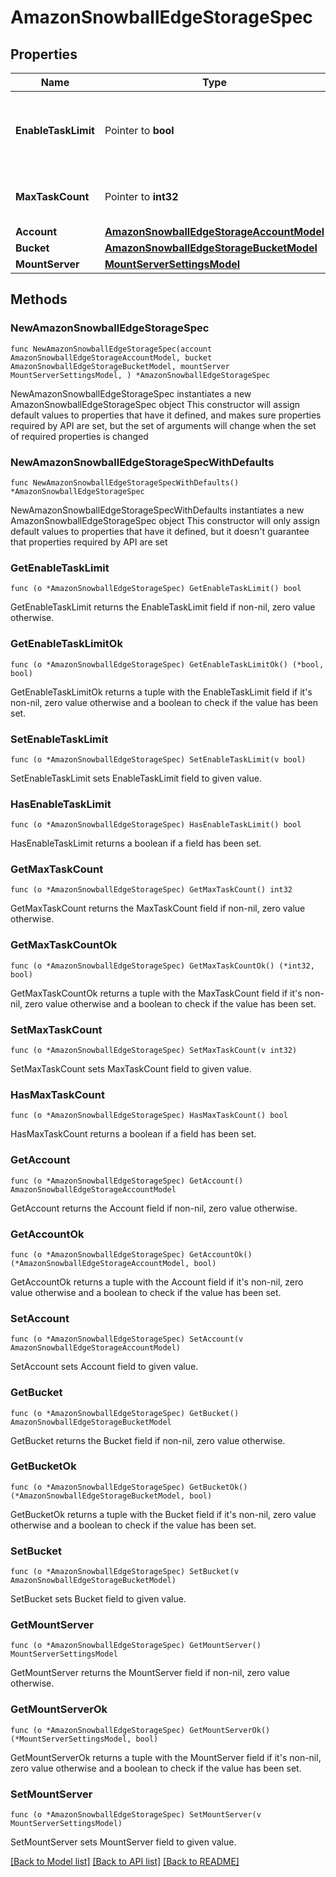 # AmazonSnowballEdgeStorageSpec

## Properties

Name | Type | Description | Notes
------------ | ------------- | ------------- | -------------
**EnableTaskLimit** | Pointer to **bool** | If *true*, the maximum number of concurrent tasks is limited. | [optional] 
**MaxTaskCount** | Pointer to **int32** | Maximum number of concurrent tasks. | [optional] 
**Account** | [**AmazonSnowballEdgeStorageAccountModel**](AmazonSnowballEdgeStorageAccountModel.md) |  | 
**Bucket** | [**AmazonSnowballEdgeStorageBucketModel**](AmazonSnowballEdgeStorageBucketModel.md) |  | 
**MountServer** | [**MountServerSettingsModel**](MountServerSettingsModel.md) |  | 

## Methods

### NewAmazonSnowballEdgeStorageSpec

`func NewAmazonSnowballEdgeStorageSpec(account AmazonSnowballEdgeStorageAccountModel, bucket AmazonSnowballEdgeStorageBucketModel, mountServer MountServerSettingsModel, ) *AmazonSnowballEdgeStorageSpec`

NewAmazonSnowballEdgeStorageSpec instantiates a new AmazonSnowballEdgeStorageSpec object
This constructor will assign default values to properties that have it defined,
and makes sure properties required by API are set, but the set of arguments
will change when the set of required properties is changed

### NewAmazonSnowballEdgeStorageSpecWithDefaults

`func NewAmazonSnowballEdgeStorageSpecWithDefaults() *AmazonSnowballEdgeStorageSpec`

NewAmazonSnowballEdgeStorageSpecWithDefaults instantiates a new AmazonSnowballEdgeStorageSpec object
This constructor will only assign default values to properties that have it defined,
but it doesn't guarantee that properties required by API are set

### GetEnableTaskLimit

`func (o *AmazonSnowballEdgeStorageSpec) GetEnableTaskLimit() bool`

GetEnableTaskLimit returns the EnableTaskLimit field if non-nil, zero value otherwise.

### GetEnableTaskLimitOk

`func (o *AmazonSnowballEdgeStorageSpec) GetEnableTaskLimitOk() (*bool, bool)`

GetEnableTaskLimitOk returns a tuple with the EnableTaskLimit field if it's non-nil, zero value otherwise
and a boolean to check if the value has been set.

### SetEnableTaskLimit

`func (o *AmazonSnowballEdgeStorageSpec) SetEnableTaskLimit(v bool)`

SetEnableTaskLimit sets EnableTaskLimit field to given value.

### HasEnableTaskLimit

`func (o *AmazonSnowballEdgeStorageSpec) HasEnableTaskLimit() bool`

HasEnableTaskLimit returns a boolean if a field has been set.

### GetMaxTaskCount

`func (o *AmazonSnowballEdgeStorageSpec) GetMaxTaskCount() int32`

GetMaxTaskCount returns the MaxTaskCount field if non-nil, zero value otherwise.

### GetMaxTaskCountOk

`func (o *AmazonSnowballEdgeStorageSpec) GetMaxTaskCountOk() (*int32, bool)`

GetMaxTaskCountOk returns a tuple with the MaxTaskCount field if it's non-nil, zero value otherwise
and a boolean to check if the value has been set.

### SetMaxTaskCount

`func (o *AmazonSnowballEdgeStorageSpec) SetMaxTaskCount(v int32)`

SetMaxTaskCount sets MaxTaskCount field to given value.

### HasMaxTaskCount

`func (o *AmazonSnowballEdgeStorageSpec) HasMaxTaskCount() bool`

HasMaxTaskCount returns a boolean if a field has been set.

### GetAccount

`func (o *AmazonSnowballEdgeStorageSpec) GetAccount() AmazonSnowballEdgeStorageAccountModel`

GetAccount returns the Account field if non-nil, zero value otherwise.

### GetAccountOk

`func (o *AmazonSnowballEdgeStorageSpec) GetAccountOk() (*AmazonSnowballEdgeStorageAccountModel, bool)`

GetAccountOk returns a tuple with the Account field if it's non-nil, zero value otherwise
and a boolean to check if the value has been set.

### SetAccount

`func (o *AmazonSnowballEdgeStorageSpec) SetAccount(v AmazonSnowballEdgeStorageAccountModel)`

SetAccount sets Account field to given value.


### GetBucket

`func (o *AmazonSnowballEdgeStorageSpec) GetBucket() AmazonSnowballEdgeStorageBucketModel`

GetBucket returns the Bucket field if non-nil, zero value otherwise.

### GetBucketOk

`func (o *AmazonSnowballEdgeStorageSpec) GetBucketOk() (*AmazonSnowballEdgeStorageBucketModel, bool)`

GetBucketOk returns a tuple with the Bucket field if it's non-nil, zero value otherwise
and a boolean to check if the value has been set.

### SetBucket

`func (o *AmazonSnowballEdgeStorageSpec) SetBucket(v AmazonSnowballEdgeStorageBucketModel)`

SetBucket sets Bucket field to given value.


### GetMountServer

`func (o *AmazonSnowballEdgeStorageSpec) GetMountServer() MountServerSettingsModel`

GetMountServer returns the MountServer field if non-nil, zero value otherwise.

### GetMountServerOk

`func (o *AmazonSnowballEdgeStorageSpec) GetMountServerOk() (*MountServerSettingsModel, bool)`

GetMountServerOk returns a tuple with the MountServer field if it's non-nil, zero value otherwise
and a boolean to check if the value has been set.

### SetMountServer

`func (o *AmazonSnowballEdgeStorageSpec) SetMountServer(v MountServerSettingsModel)`

SetMountServer sets MountServer field to given value.



[[Back to Model list]](../README.md#documentation-for-models) [[Back to API list]](../README.md#documentation-for-api-endpoints) [[Back to README]](../README.md)


